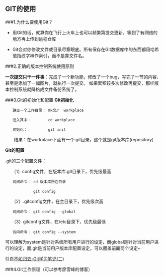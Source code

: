 ## GIT的使用

###1.为什么要使用Git？
  
  * 用Git的话，就算你在飞行上火车上也可以频繁第提交更新，等到了有网络的地方再上传到远程仓库
  
  * Git会对你修改文件或目录尽察眼底。所有保存在Git数据库中的东西都用哈希值指纹字串作索引，而不是靠文件名。
  
###2.正确的版本控制系统使用原则

 **一次提交只干一件事**：完成了一个新功能，修改了一个bug，写完了一节的内容，甚至是添加了一幅图片，就执行一次提交。
    如果累积较多次修改再提交，那样版本控制系统就降格成文件备份系统了。

###3.Git的初始化和配置
**Git初始化**

    　　建立一个工作目录： mkdir  workplace

    　　进入其中：　　　　 cd workplace

    　　初始化：　　　　　 git init　

　　结果：在workplace下面有一个.git目录，这个就是git版本库(repository)

**Git的配置**

.git的三个配置文件：

　　（1）config文件，在版本库.git目录下，优先级最高

    　　访问命令： cd 版本库所在目录

    　　　　　　　 git config

　　（2）.gitconfig文件，在主目录下，优先级次高

    　　访问命令： git config --global　

　　（3）gitconfig文件，在/etc目录下，优先级最低

    　　访问命令： git config --system

可以理解为system是针对系统所有用户进行的设定，而global是针对当前用户进行的设定，而.git是当前用户版本库配置设定，可以覆盖前面两个设定~

引自[不如归去-Git学习笔记(二)](http://www.cnblogs.com/melburg/articles/2603037.html)

###4.Git工作原理（可以参考廖雪峰的博客）

